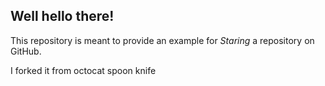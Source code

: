 ## Well hello there!

This repository is meant to provide an example for *Staring* a repository on GitHub.

I forked it from octocat spoon knife
